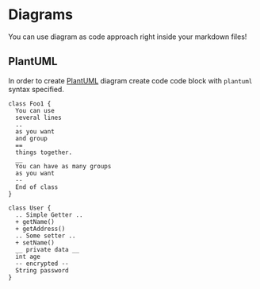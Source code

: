 # Diagrams

You can use diagram as code approach right inside your markdown files!

## PlantUML

In order to create [PlantUML](https://plantuml.com/en/) diagram create code code block with `plantuml` syntax specified.

```plantuml
class Foo1 {
  You can use
  several lines
  ..
  as you want
  and group
  ==
  things together.
  __
  You can have as many groups
  as you want
  --
  End of class
}

class User {
  .. Simple Getter ..
  + getName()
  + getAddress()
  .. Some setter ..
  + setName()
  __ private data __
  int age
  -- encrypted --
  String password
}
```